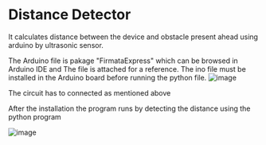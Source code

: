 # Distance Detector
 It calculates distance between the device and obstacle present ahead using arduino by ultrasonic sensor.

 The Arduino file is pakage "FirmataExpress" which can be browsed in Arduino IDE and The file is attached for a reference.
 The ino file must be installed in the Arduino board before running the python file. 
 ![image](https://github.com/SreeVatt/Distance-Detector/assets/91870603/7fb34d50-63de-43c8-b885-32bd8150e936)

 The circuit has to connected as mentioned above

 After the installation the program runs by detecting the distance using the python program

 ![image](https://github.com/SreeVatt/Distance-Detector/assets/91870603/a74b5b20-d819-4858-9a5b-ba787bd5311d)

 
